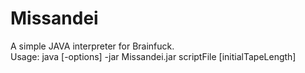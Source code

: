 # Missandei
A simple JAVA interpreter for Brainfuck.<br>
Usage: java [-options] -jar Missandei.jar scriptFile [initialTapeLength]